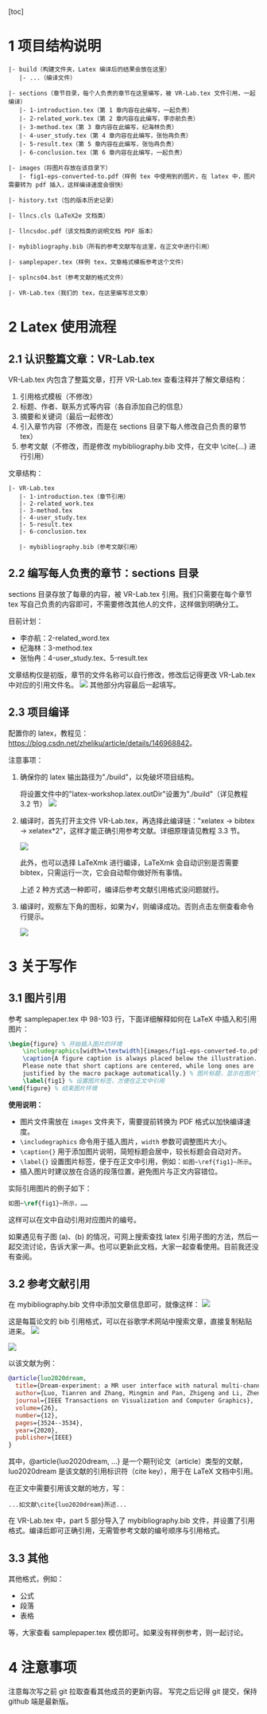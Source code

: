 [toc]

# 1 项目结构说明
```
|- build（构建文件夹，Latex 编译后的结果会放在这里）
   |- ...（编译文件）

|- sections（章节目录，每个人负责的章节在这里编写，被 VR-Lab.tex 文件引用，一起编译）
   |- 1-introduction.tex（第 1 章内容在此编写，一起负责）
   |- 2-related_work.tex（第 2 章内容在此编写，李亦航负责）
   |- 3-method.tex（第 3 章内容在此编写，纪海林负责）
   |- 4-user_study.tex（第 4 章内容在此编写，张怡冉负责）
   |- 5-result.tex（第 5 章内容在此编写，张怡冉负责）
   |- 6-conclusion.tex（第 6 章内容在此编写，一起负责）

|- images（将图片存放在该目录下）
   |- fig1-eps-converted-to.pdf（样例 tex 中使用到的图片，在 latex 中，图片需要转为 pdf 插入，这样编译速度会很快）

|- history.txt（包的版本历史记录）

|- llncs.cls（LaTeX2e 文档类）

|- llncsdoc.pdf（该文档类的说明文档 PDF 版本）

|- mybibliography.bib（所有的参考文献写在这里，在正文中进行引用）

|- samplepaper.tex（样例 tex，文章格式模板参考这个文件）

|- splncs04.bst（参考文献的格式文件）

|- VR-Lab.tex（我们的 tex，在这里编写总文章）
```

# 2 Latex 使用流程
## 2.1 认识整篇文章：VR-Lab.tex

VR-Lab.tex 内包含了整篇文章，打开 VR-Lab.tex 查看注释并了解文章结构：

1. 引用格式模板（不修改）
2. 标题、作者、联系方式等内容（各自添加自己的信息）
3. 摘要和关键词（最后一起修改）
4. 引入章节内容（不修改，而是在 sections 目录下每人修改自己负责的章节 tex）
5. 参考文献（不修改，而是修改 mybibliography.bib 文件，在文中 \cite{...} 进行引用）

文章结构：
```
|- VR-Lab.tex
   |- 1-introduction.tex（章节引用）
   |- 2-related_work.tex
   |- 3-method.tex
   |- 4-user_study.tex
   |- 5-result.tex
   |- 6-conclusion.tex

   |- mybibliography.bib（参考文献引用）
```

## 2.2 编写每人负责的章节：sections 目录

sections 目录存放了每章的内容，被 VR-Lab.tex 引用。我们只需要在每个章节 tex 写自己负责的内容即可，不需要修改其他人的文件，这样做到明确分工。

目前计划：
- 李亦航：2-related_word.tex
- 纪海林：3-method.tex
- 张怡冉：4-user_study.tex、5-result.tex

文章结构仅是初版，章节的文件名称可以自行修改，修改后记得更改 VR-Lab.tex 中对应的引用文件名。
![](https://raw.githubusercontent.com/zheliku/TyporaImgBed/main/ImgBed/202506180242117.png)
其他部分内容最后一起填写。

## 2.3 项目编译
配置你的 latex，教程见：<https://blog.csdn.net/zheliku/article/details/146968842>。

注意事项：

1. 确保你的 latex 输出路径为"./build"，以免破坏项目结构。
   
   将设置文件中的"latex-workshop.latex.outDir"设置为"./build"（详见教程 3.2 节）
   ![](https://raw.githubusercontent.com/zheliku/TyporaImgBed/main/ImgBed/202506180229077.png)

2. 编译时，首先打开主文件 VR-Lab.tex，再选择此编译链："xelatex -> bibtex -> xelatex*2"，这样才能正确引用参考文献。详细原理请见教程 3.3 节。

   ![](https://raw.githubusercontent.com/zheliku/TyporaImgBed/main/ImgBed/202506180234077.png)

   此外，也可以选择 LaTeXmk 进行编译，LaTeXmk 会自动识别是否需要 bibtex，只需运行一次，它会自动帮你做好所有事情。

   上述 2 种方式选一种即可，编译后参考文献引用格式没问题就行。

3. 编译时，观察左下角的图标，如果为√，则编译成功。否则点击左侧查看命令行提示。

   ![](https://raw.githubusercontent.com/zheliku/TyporaImgBed/main/ImgBed/202506180239366.png)

# 3 关于写作
## 3.1 图片引用
参考 samplepaper.tex 中 98-103 行，下面详细解释如何在 LaTeX 中插入和引用图片：

```latex
\begin{figure} % 开始插入图片的环境
    \includegraphics[width=\textwidth]{images/fig1-eps-converted-to.pdf} % 插入图片，width=\textwidth 表示图片宽度与正文一致，图片路径为 images 文件夹下
    \caption{A figure caption is always placed below the illustration.
    Please note that short captions are centered, while long ones are
    justified by the macro package automatically.} % 图片标题，显示在图片下方
    \label{fig1} % 设置图片标签，方便在正文中引用
\end{figure} % 结束图片环境
```

**使用说明：**
- 图片文件需放在 `images` 文件夹下，需要提前转换为 PDF 格式以加快编译速度。
- `\includegraphics` 命令用于插入图片，`width` 参数可调整图片大小。
- `\caption{}` 用于添加图片说明，简短标题会居中，较长标题会自动对齐。
- `\label{}` 设置图片标签，便于在正文中引用，例如：`如图~\ref{fig1}~所示`。
- 插入图片时建议放在合适的段落位置，避免图片与正文内容错位。

实际引用图片的例子如下：

```latex
如图~\ref{fig1}~所示，……
```

这样可以在文中自动引用对应图片的编号。

如果遇见有子图 (a)、(b) 的情况，可网上搜索查找 latex 引用子图的方法，然后一起交流讨论，告诉大家一声。也可以更新此文档，大家一起查看使用。目前我还没有查阅。

## 3.2 参考文献引用
在 mybibliography.bib 文件中添加文章信息即可，就像这样：
![](https://raw.githubusercontent.com/zheliku/TyporaImgBed/main/ImgBed/202506180259352.png)

这是每篇论文的 bib 引用格式，可以在谷歌学术网站中搜索文章，直接复制粘贴进来。
![](https://raw.githubusercontent.com/zheliku/TyporaImgBed/main/ImgBed/202506180300418.png)

![](https://raw.githubusercontent.com/zheliku/TyporaImgBed/main/ImgBed/202506180301127.png)

以该文献为例：
```bib
@article{luo2020dream,
  title={Dream-experiment: a MR user interface with natural multi-channel interaction for virtual experiments},
  author={Luo, Tianren and Zhang, Mingmin and Pan, Zhigeng and Li, Zheng and Cai, Ning and Miao, Jinda and Chen, Youbin and Xu, Mingxi},
  journal={IEEE Transactions on Visualization and Computer Graphics},
  volume={26},
  number={12},
  pages={3524--3534},
  year={2020},
  publisher={IEEE}
}
```
其中，@article{luo2020dream, ...} 是一个期刊论文（article）类型的文献，luo2020dream 是该文献的引用标识符（cite key），用于在 LaTeX 文档中引用。

在正文中需要引用该文献的地方，写：
```
...如文献\cite{luo2020dream}所述...
```

在 VR-Lab.tex 中，part 5 部分导入了 mybibliography.bib 文件，并设置了引用格式。编译后即可正确引用，无需管参考文献的编号顺序与引用格式。

## 3.3 其他
其他格式，例如：

- 公式
- 段落
- 表格

等，大家查看 samplepaper.tex 模仿即可。如果没有样例参考，则一起讨论。

# 4 注意事项

注意每次写之前 git 拉取查看其他成员的更新内容。
写完之后记得 git 提交，保持 github 端是最新版。
